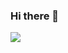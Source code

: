 ### Hi there 👋
<img src="https://www.google.com/url?sa=i&url=https%3A%2F%2Fwww.freepik.com%2Fpremium-vector%2Fhello-lettering-handwritten-vector_20763787.htm&psig=AOvVaw1CtxXi_bZ0yqmQOxTZMweM&ust=1679309983554000&source=images&cd=vfe&ved=0CBAQjRxqFwoTCJjA-6nr5_0CFQAAAAAdAAAAABAE">

<!--
**sanyammunot/sanyammunot** is a ✨ _special_ ✨ repository because its `README.md` (this file) appears on your GitHub profile.

Here are some ideas to get you started:

- 🔭 I’m currently working on ...
- 🌱 I’m currently learning ...
- 👯 I’m looking to collaborate on ...
- 🤔 I’m looking for help with ...
- 💬 Ask me about ...
- 📫 How to reach me: ...
- 😄 Pronouns: ...
- ⚡ Fun fact: ...
-->
